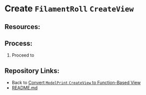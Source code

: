 # Create `FilamentRoll` `CreateView`

## Resources:

## Process:


1. Proceed to []()

## Repository Links:
* Back to [Convert `ModelPrint` `CreateView` to Function-Based View](./15_convert_create_view_to_function_based.md)
* [README.md](../README.md)